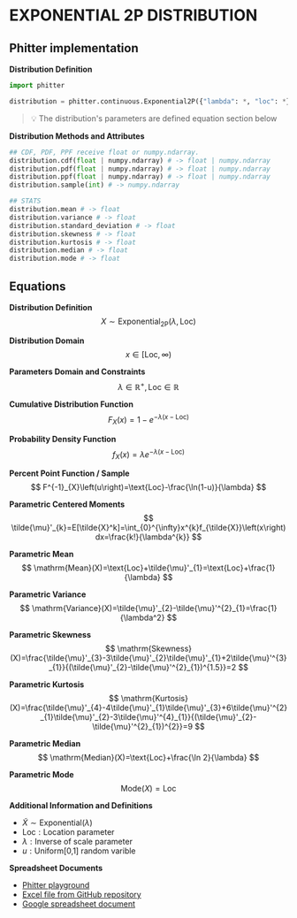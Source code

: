 # EXPONENTIAL 2P DISTRIBUTION

## Phitter implementation

**Distribution Definition**

```python
import phitter

distribution = phitter.continuous.Exponential2P({"lambda": *, "loc": *})
```

> 💡 The distribution's parameters are defined equation section below

**Distribution Methods and Attributes**

```python
## CDF, PDF, PPF receive float or numpy.ndarray.
distribution.cdf(float | numpy.ndarray) # -> float | numpy.ndarray
distribution.pdf(float | numpy.ndarray) # -> float | numpy.ndarray
distribution.ppf(float | numpy.ndarray) # -> float | numpy.ndarray
distribution.sample(int) # -> numpy.ndarray

## STATS
distribution.mean # -> float
distribution.variance # -> float
distribution.standard_deviation # -> float
distribution.skewness # -> float
distribution.kurtosis # -> float
distribution.median # -> float
distribution.mode # -> float
```

## Equations

**Distribution Definition**
$$ X\sim\mathrm{Exponential_{2P}}\left(\lambda,\text{Loc}\right) $$

**Distribution Domain**
$$ x\in\left[\text{Loc},\infty\right) $$

**Parameters Domain and Constraints**
$$ \lambda\in\mathbb{R}^{+}, \text{Loc}\in\mathbb{R} $$

**Cumulative Distribution Function**
$$ F_{X}\left(x\right)=1-e^{-\lambda (x-\text{Loc})} $$

**Probability Density Function**
$$ f_{X}\left(x\right)=\lambda e^{-\lambda (x-\text{Loc})} $$

**Percent Point Function / Sample**
$$ F^{-1}_{X}\left(u\right)=\text{Loc}-\frac{\ln(1-u)}{\lambda} $$

**Parametric Centered Moments**
$$ \tilde{\mu}'_{k}=E[\tilde{X}^k]=\int_{0}^{\infty}x^{k}f_{\tilde{X}}\left(x\right)dx=\frac{k!}{\lambda^{k}} $$

**Parametric Mean**
$$ \mathrm{Mean}(X)=\text{Loc}+\tilde{\mu}'_{1}=\text{Loc}+\frac{1}{\lambda} $$

**Parametric Variance**
$$ \mathrm{Variance}(X)=\tilde{\mu}'_{2}-\tilde{\mu}'^{2}_{1}=\frac{1}{\lambda^2} $$

**Parametric Skewness**
$$ \mathrm{Skewness}(X)=\frac{\tilde{\mu}'_{3}-3\tilde{\mu}'_{2}\tilde{\mu}'_{1}+2\tilde{\mu}'^{3}_{1}}{(\tilde{\mu}'_{2}-\tilde{\mu}'^{2}_{1})^{1.5}}=2 $$

**Parametric Kurtosis**
$$ \mathrm{Kurtosis}(X)=\frac{\tilde{\mu}'_{4}-4\tilde{\mu}'_{1}\tilde{\mu}'_{3}+6\tilde{\mu}'^{2}_{1}\tilde{\mu}'_{2}-3\tilde{\mu}'^{4}_{1}}{(\tilde{\mu}'_{2}-\tilde{\mu}'^{2}_{1})^{2}}=9 $$

**Parametric Median**
$$ \mathrm{Median}(X)=\text{Loc}+\frac{\ln 2}{\lambda} $$

**Parametric Mode**
$$ \mathrm{Mode}(X)=\text{Loc} $$

**Additional Information and Definitions**
- $\tilde{X}\sim\mathrm{Exponential}\left(\lambda\right)$
- $\text{Loc}:\text{Location parameter}$
- $\lambda:\text{Inverse of scale parameter}$
- $u:\text{Uniform[0,1] random varible}$

**Spreadsheet Documents**

-   [Phitter playground](https://phitter.io/distributions/continuous/exponential_2p)
-   [Excel file from GitHub repository](https://github.com/phitterio/phitter-files/blob/main/continuous/exponential_2p.xlsx)
-   [Google spreadsheet document](https://docs.google.com/spreadsheets/d/1XtrdS8iSCM1l33rbaXSz1uWZ3vnQsYPK-07NYE-ZYBs)
    